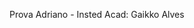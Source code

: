Prova Adriano - Insted
Acad: Gaikko Alves
<a href="https://github.com/Gaikko/provaAdrianoInsted/tree/master/public/"> 